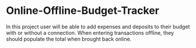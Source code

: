 # Online-Offline-Budget-Tracker
In this project user will be able to add expenses and deposits to their budget with or without a connection. When entering transactions offline, they should populate the total when brought back online.
